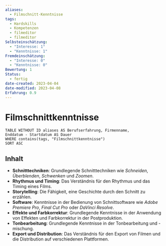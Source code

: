 ```yaml
---
aliases:
  - Filmschnitt-Kenntnisse
tags:
  - Hardskills
  - Kompetenzen
  - filmeditor
  - filmeditor
Selbsteinschätzung:
  - "Interesse: 1"
  - "Kenntnisse: 1"
Fremdeinschätzung:
  - "Interesse: 0"
  - "Kenntnisse: 0"
Bewertung: 1
Status:
  - fertig
date-created: 2023-04-04
date-modified: 2023-04-08
Erfahrung: 0.9
---
```


# Filmschnittkenntnisse

```dataview
TABLE WITHOUT ID aliases AS Berufserfahrung, Firmenname,
Enddatum - Startdatum AS Dauer
WHERE contains(tags, "Filmschnittkenntnisse")
SORT ASC
```

## Inhalt

- **Schnitttechniken**: Grundlegende Schnitttechniken wie _Schneiden_, _Überblenden_, _Schwenken_ und _Zoomen_.
- **Rhythmus und Timing**: Das Verständnis für den Rhythmus und das Timing eines Films.
- **Storytelling**: Die Fähigkeit, eine Geschichte durch den Schnitt zu erzählen.
- **Software**: Kenntnisse in der Bedienung von Schnittsoftware wie _Adobe Premiere Pro_, _Final Cut Pro_ oder _DaVinci Resolve_.
- **Effekte und Farbkorrektur**: Grundlegende Kenntnisse in der Anwendung von Effekten und Farbkorrektur in der Postproduktion.
- **Tonbearbeitung**: Grundlegende Kenntnisse in der Tonbearbeitung und -mischung.
- **Export und Distribution**: Das Verständnis für den Export von Filmen und die Distribution auf verschiedenen Plattformen.
